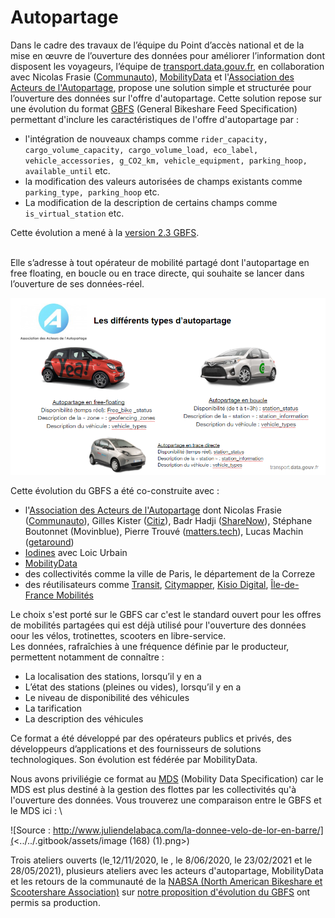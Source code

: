 # Autopartage

Dans le cadre des travaux de l’équipe du Point d’accès national et de la mise en œuvre de l’ouverture des données pour améliorer l’information dont disposent les voyageurs, l’équipe de [transport.data.gouv.fr](https://transport.data.gouv.fr), en collaboration avec Nicolas Frasie ([Communauto](https://paris.communauto.com)), [MobilityData](https://mobilitydata.org) et l'[Association des Acteurs de l'Autopartage](https://www.asso-autopartage.fr), propose une solution simple et structurée pour l’ouverture des données sur l'offre d'autopartage. Cette solution repose sur une évolution du format [GBFS](https://github.com/NABSA/gbfs) (General Bikeshare Feed Specification) permettant d'inclure les caractéristiques de l'offre d'autopartage par :

* l'intégration de nouveaux champs comme `rider_capacity, cargo_volume_capacity, cargo_volume_load, eco_label, vehicle_accessories, g_CO2_km, vehicle_equipment, parking_hoop, available_until` etc.&#x20;
* la modification des valeurs autorisées de champs existants comme `parking_type, parking_hoop` etc.
* La modification de la description de certains champs comme `is_virtual_station` etc.

Cette évolution a mené à la [version 2.3 GBFS](https://github.com/NABSA/gbfs/blob/v2.3/gbfs.md).&#x20;

\
Elle s’adresse à tout opérateur de mobilité partagé dont l'autopartage en free floating, en boucle ou en trace directe, qui souhaite se lancer dans l’ouverture de ses données-réel.

![](../../.gitbook/assets/Autopartage.PNG)

Cette évolution du GBFS a été co-construite avec :&#x20;

* l'[Association des Acteurs de l'Autopartage](https://www.asso-autopartage.fr) dont Nicolas Frasie ([Communauto](https://paris.communauto.com)), Gilles Kister ([Citiz](https://citiz.coop)), Badr Hadji ([ShareNow](https://www.share-now.com/fr/fr/paris-ppc1/?cid=sn\_ppc\_fr\_par\_none\_performance\_google\_brand-tcepsorp\_none\_none\_none\_none\_none\_none\_none\_none\&gclid=Cj0KCQiA\_JWOBhDRARIsANymNOZ0-yAQe17Xs1teSZpYvhpyrlTcLAv\_eVdtS6hfzCg3o6Qrqh-JM\_UaAlBeEALw\_wcB)), Stéphane Boutonnet (Movinblue), Pierre Trouvé ([matters.tech](https://matters.tech)), Lucas Machin ([getaround](https://fr.getaround.com))
* [Iodines](https://iodines.fr) avec Loic Urbain&#x20;
* [MobilityData](https://mobilitydata.org)
* des collectivités comme la ville de Paris, le département de la Correze &#x20;
* des réutilisateurs comme [Transit](https://transitapp.com/?lang=fr), [Citymapper](https://citymapper.com), [Kisio Digital](https://kisio.com), [Île-de-France Mobilités](https://www.iledefrance-mobilites.fr)

Le choix s'est porté sur le GBFS car c'est le standard ouvert pour les offres de mobilités partagées qui est déjà utilisé pour l'ouverture des données oour les vélos, trotinettes, scooters en libre-service. \
Les données, rafraîchies à une fréquence définie par le producteur, permettent notamment de connaître :&#x20;

* &#x20;La localisation des stations, lorsqu’il y en a&#x20;
* &#x20;L’état des stations (pleines ou vides), lorsqu’il y en a&#x20;
* Le niveau de disponibilité des véhicules&#x20;
* &#x20;La tarification&#x20;
* &#x20;La description des véhicules

Ce format a été développé par des opérateurs publics et privés, des développeurs d’applications et des fournisseurs de solutions technologiques. Son évolution est fédérée par MobilityData.&#x20;

Nous avons priviliégie ce format au [MDS](https://github.com/openmobilityfoundation/mobility-data-specification) (Mobility Data Specification) car le MDS est plus destiné à la gestion des flottes par les collectivités qu'à l'ouverture des données. Vous trouverez une comparaison entre le GBFS et le MDS ici : \


![Source : http://www.juliendelabaca.com/la-donnee-velo-de-lor-en-barre/](<../../.gitbook/assets/image (168) (1).png>)



Trois ateliers ouverts (le[ ](https://doc.transport.data.gouv.fr/documentation/liste-des-rencontres-publiques/27-06-2019-infrastructures-cyclables)12/11/2020, le , le 8/06/2020, le 23/02/2021 et le[ ](https://doc.transport.data.gouv.fr/documentation/liste-des-rencontres-publiques/27-08-2020-infrastructures-cyclables-3)28/05/2021), plusieurs ateliers avec les acteurs d'autopartage, MobilityData et les retours de la communauté de la [NABSA (North American Bikeshare et Scootershare Association)](https://nabsa.net) sur [notre proposition d'évolution du GBFS](https://github.com/NABSA/gbfs/pull/350) ont permis sa production.&#x20;
